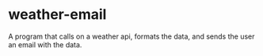 # weather-email
A program that calls on a weather api, formats the data, and sends the user an email with the data.
